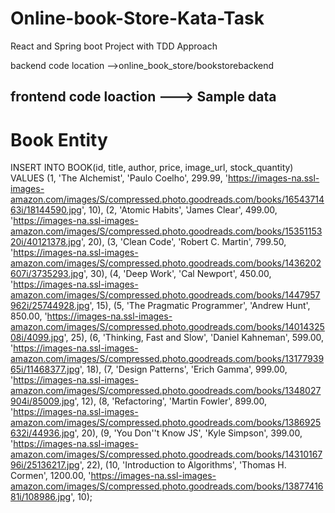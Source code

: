 # Online-book-Store-Kata-Task
React and Spring boot Project with TDD Approach

backend code location -->online_book_store/bookstorebackend

frontend code loaction --->
Sample data
--------------------------------------------------------------------
Book Entity
===========
INSERT INTO BOOK(id, title, author, price, image_url, stock_quantity)
VALUES
(1, 'The Alchemist', 'Paulo Coelho', 299.99, 'https://images-na.ssl-images-amazon.com/images/S/compressed.photo.goodreads.com/books/1654371463i/18144590.jpg', 10),
(2, 'Atomic Habits', 'James Clear', 499.00, 'https://images-na.ssl-images-amazon.com/images/S/compressed.photo.goodreads.com/books/1535115320i/40121378.jpg', 20),
(3, 'Clean Code', 'Robert C. Martin', 799.50, 'https://images-na.ssl-images-amazon.com/images/S/compressed.photo.goodreads.com/books/1436202607i/3735293.jpg', 30),
(4, 'Deep Work', 'Cal Newport', 450.00, 'https://images-na.ssl-images-amazon.com/images/S/compressed.photo.goodreads.com/books/1447957962i/25744928.jpg', 15),
(5, 'The Pragmatic Programmer', 'Andrew Hunt', 850.00, 'https://images-na.ssl-images-amazon.com/images/S/compressed.photo.goodreads.com/books/1401432508i/4099.jpg', 25),
(6, 'Thinking, Fast and Slow', 'Daniel Kahneman', 599.00, 'https://images-na.ssl-images-amazon.com/images/S/compressed.photo.goodreads.com/books/1317793965i/11468377.jpg', 18),
(7, 'Design Patterns', 'Erich Gamma', 999.00, 'https://images-na.ssl-images-amazon.com/images/S/compressed.photo.goodreads.com/books/1348027904i/85009.jpg', 12),
(8, 'Refactoring', 'Martin Fowler', 899.00, 'https://images-na.ssl-images-amazon.com/images/S/compressed.photo.goodreads.com/books/1386925632i/44936.jpg', 20),
(9, 'You Don''t Know JS', 'Kyle Simpson', 399.00, 'https://images-na.ssl-images-amazon.com/images/S/compressed.photo.goodreads.com/books/1431016796i/25136217.jpg', 22),
(10, 'Introduction to Algorithms', 'Thomas H. Cormen', 1200.00, 'https://images-na.ssl-images-amazon.com/images/S/compressed.photo.goodreads.com/books/1387741681i/108986.jpg', 10);



